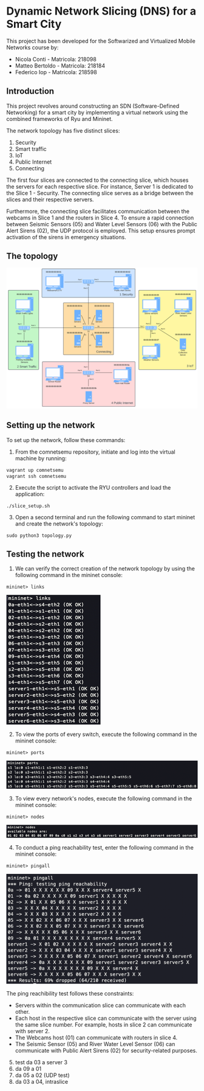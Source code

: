 # Dynamic Network Slicing (DNS) for a Smart City 

This project has been developed for the Softwarized and Virtualized Mobile Networks course by:  
* Nicola Conti - Matricola: 218098
* Matteo Bertoldo - Matricola: 218184
* Federico Iop - Matricola: 218598  


## Introduction  
This project revolves around constructing an SDN (Software-Defined Networking) for a smart city by implementing a virtual network using the combined frameworks of Ryu and Mininet.  

The network topology has five distinct slices:  
1. Security
2. Smart traffic
3. IoT
4. Public Internet
5. Connecting

The first four slices are connected to the connecting slice, which houses the servers for each respective slice. For instance, Server 1 is dedicated to the Slice 1 - Security. The connecting slice serves as a bridge between the slices and their respective servers.  

Furthermore, the connecting slice facilitates communication between the webcams in Slice 1 and the routers in Slice 4. To ensure a rapid connection between Seismic Sensors (05) and Water Level Sensors (06) with the Public Alert Sirens (02), the UDP protocol is employed. This setup ensures prompt activation of the sirens in emergency situations.  



## The topology
![](images/network_topology.jpg)


## Setting up the network   
To set up the network, follow these commands:  
1. From the comnetsemu repository, initiate and log into the virtual machine by running:  
```
vagrant up comnetsemu
vagrant ssh comnetsemu
```

2. Execute the script to activate the RYU controllers and load the application:
```
./slice_setup.sh
```

3. Open a second terminal and run the following command to start mininet and create the network's topology:
```
sudo python3 topology.py
```


## Testing the network  
1. We can verify the correct creation of the network topology by using the following command in the mininet console:
```
mininet> links
```
![](images/links_test.png)  



2. To view the ports of every switch, execute the following command in the mininet console:
```
mininet> ports
```
![](images/ports_test.png) 


3. To view every network's nodes, execute the following command in the mininet console:
```
mininet> nodes
```
![](images/nodes_test.png)  



4. To conduct a ping reachability test, enter the following command in the mininet console:
```
mininet> pingall
```
![](images/pingall_test.png)  

The ping reachibility test follows these constraints:  
* Servers within the communication slice can communicate with each other.  
* Each host in the respective slice can communicate with the server using the same slice number. For example, hosts in slice 2 can communicate with server 2.  
* The Webcams host (01) can communicate with routers in slice 4.  
* The Seismic Sensor (05) and River Water Level Sensor (06) can communicate with Public Alert Sirens (02) for security-related purposes.

5. test da 03 a server 3
6. da 09 a 01
7. da 05 a 02 (UDP test)
8. da 03 a 04, intraslice

